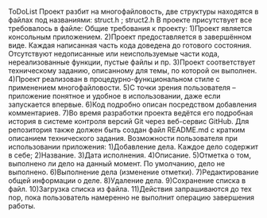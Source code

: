 ToDoList
Проект разбит на многофайловость, две структуры находятся в файлах под названиями: struct.h ; struct2.h
В проекте присутствует все требовалось в файле:
  Общие требования к проекту:
    1)Проект является консольным приложением. 
    2)Проект предоставляется в завершённом виде. Каждая написанная часть кода доведена до готового состояния. Отсутствуют недописанные или неиспользуемые части кода, нереализованные функции, пустые файлы и пр. 
    3)Проект соответствует техническому заданию, описанному для темы, по которой он выполнен. 
    4)Проект реализован в процедурно-функциональном стиле с применением многофайловости. 
    5)С точки зрения пользователя – приложение понятное и удобное в использовании, даже если запускается впервые. 
    6)Код подробно описан посредством добавления комментариев.
    7)Во время разработки проекта ведётся его подробная история в системе контроля версий Git через веб-сервис GitHub. Для репозитория также должен быть создан файл README.md с кратким описанием технического задания. 
  Возможности пользователя при использовании приложения: 
    1)Добавление дела. Каждое дело содержит в себе; 
    2)Название. 
    3)Дата исполнения. 
    4)Описание. 
    5)Отметка о том, выполнено ли дело на данный момент. По умолчанию, дело не выполнено. 
    6)Выполнение дела (изменение отметки). 
    7)Редактирование общей информации о деле. 
    8)Удаление дела. 
    9)Сохранение списка в файл. 
    10)Загрузка списка из файла. 
    11)Действия запрашиваются до тех пор, пока пользователь намеренно не выполнит операцию завершения работы. 

